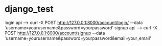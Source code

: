 # django_test
login api --> curl -X POST http://127.0.0.1:8000/account/login/ --data 'username=yourusername&password=yourpassword'
signup api --> curl -X POST http://127.0.0.1:8000/account/signup --data 'username=yourusername&password=yourpassword&email=your_email'
